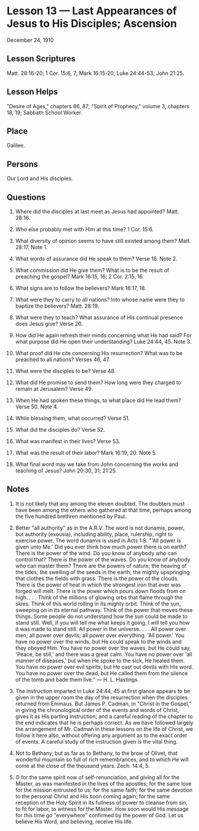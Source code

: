 # Lesson 13 — Last Appearances of Jesus to His Disciples; Ascension

December 24, 1910

## Lesson Scriptures
Matt. 28:16-20; 1 Cor. 15:6, 7; Mark 16:15-20; Luke 24:44-53; John 21:25.

## Lesson Helps
"Desire of Ages," chapters 86, 87; "Spirit of Prophecy," volume 3, chapters 18, 19; Sabbath School Worker.

## Place
Galilee.

## Persons
Our Lord and His disciples.

## Questions

1. Where did the disciples at last meet as Jesus had appointed? Matt. 28:16.

2. Who else probably met with Him at this time? 1 Cor. 15:6.

3. What diversity of opinion seems to have still existed among them? Matt. 28:17. Note 1.

4. What words of assurance did He speak to them? Verse 18. Note 2.

5. What commission did He give them? What is to be the result of preaching the gospel? Mark 16:15, 16; 2 Cor. 2:15, 16.

6. What signs are to follow the believers? Mark 16:17, 18.

7. What were they to carry to all nations? Into whose name were they to baptize the believers? Matt. 28:19.

8. What were they to teach? What assurance of His continual presence does Jesus give? Verse 20.

9. How did He again refresh their minds concerning what He had said? For what purpose did He open their understanding? Luke 24:44, 45. Note 3.

10. What proof did He cite concerning His resurrection? What was to be preached to all nations? Verses 46, 47.

11. What were the disciples to be? Verse 48.

12. What did He promise to send them? How long were they charged to remain at Jerusalem? Verse 49.

13. When He had spoken these things, to what place did He lead them? Verse 50. Note 4.

14. While blessing them, what occurred? Verse 51.

15. What did the disciples do? Verse 52.

16. What was manifest in their lives? Verse 53.

17. What was the result of their labor? Mark 16:19, 20. Note 5.

18. What final word may we take from John concerning the works and teaching of Jesus? John 20:30, 31; 21:25.

## Notes

1. It is not likely that any among the eleven doubted. The doubters must have been among the others who gathered at that time, perhaps among the five hundred brethren mentioned by Paul.

2. Better "all authority" as in the A.R.V. The word is not dunamis, power, but authority (exousia), including ability, place, rulership, right to exercise power. The word dunamis is used in Acts 1:8. "'All power is given unto Me.' Did you ever think how much power there is on earth? There is the power of the wind. Do you know of anybody who can control that? There is the power of the waves. Do you know of anybody who can master them? There are the powers of nature; the heaving of the tides; the swelling of the seeds in the earth; the mighty upspringing that clothes the fields with grass. There is the power of the clouds. There is the power of heat in which the strongest iron that ever was forged will melt. There is the power which pours down floods from on high. . . . Think of the millions of glowing orbs that flame through the skies. Think of this world rolling in its mighty orbit. Think of the sun, sweeping on in its eternal pathway. Think of the power that moves these things. Some people do not understand how the sun could be made to stand still. Well, if you will tell me what keeps it going, I will tell you how it was made to stand still. All power in the universe. . . . All power over men; all power over devils; all power over everything. 'All power.' You have no power over the winds, but He could speak to the winds and they obeyed Him. You have no power over the waves, but He could say, 'Peace, be still,' and there was a great calm. You have no power over 'all manner of diseases,' but when He spoke to the sick, He healed them. You have no power over evil spirits, but He cast out devils with His word. You have no power over the dead, but He called them from the silence of the tomb and bade them live." — H. L. Hastings.

3. The instruction imparted in Luke 24:44, 45 at first glance appears to be given in the upper room the day of the resurrection when the disciples returned from Emmaus. But James P. Cadman, in "Christ in the Gospel," in giving the chronological order of the events and words of Christ, gives it as His parting instruction; and a careful reading of the chapter to the end indicates that he is perhaps correct. As we have followed largely the arrangement of Mr. Cadman in these lessons on the life of Christ, we follow it here also, without offering any argument as to the exact order of events. A careful study of the instruction given is the vital thing.

4. Not to Bethany, but as far as to Bethany, to the brow of Olivet, that wonderful mountain so full of rich remembrances, and to which He will come at the close of the thousand years. Zech. 14:4, 5.

5. O for the same spirit now of self-renunciation, and giving all for the Master, as was manifested in the lives of the apostles; for the same love for the mission entrusted to us; for the same faith; for the same devotion to the personal Christ and His soon coming again; for the same reception of the Holy Spirit in its fullness of power to cleanse from sin, to fit for labor, to witness for the Master. How soon would His message for this time go "everywhere" confirmed by the power of God. Let us believe His Word, and believing, receive His life.